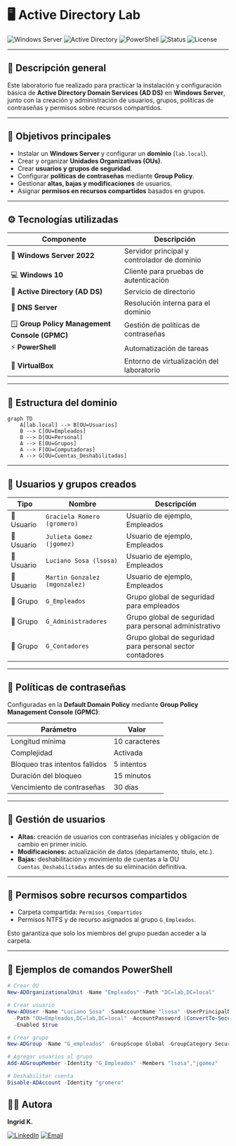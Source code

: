 # 🖥️ Active Directory Lab

![Windows Server](https://img.shields.io/badge/Windows%20Server-2019%2F2022-blue?logo=windows)
![Active Directory](https://img.shields.io/badge/Active%20Directory-AD%20DS-lightgrey?logo=microsoft)
![PowerShell](https://img.shields.io/badge/PowerShell-Scripting-5391FE?logo=powershell)
![Status](https://img.shields.io/badge/Progress-Completed%20to%20Point%2014-success)
![License](https://img.shields.io/badge/License-MIT-green)

---

## 📘 Descripción general

Este laboratorio fue realizado para practicar la instalación y configuración básica de **Active Directory Domain Services (AD DS)** en **Windows Server**, junto con la creación y administración de usuarios, grupos, políticas de contraseñas y permisos sobre recursos compartidos.

---

## 🎯 Objetivos principales

- Instalar un **Windows Server** y configurar un **dominio** (`lab.local`).
- Crear y organizar **Unidades Organizativas (OUs)**.
- Crear **usuarios y grupos de seguridad**.
- Configurar **políticas de contraseñas** mediante **Group Policy**.
- Gestionar **altas, bajas y modificaciones** de usuarios.
- Asignar **permisos en recursos compartidos** basados en grupos.

---

## ⚙️ Tecnologías utilizadas

| Componente | Descripción |
|-------------|-------------|
| 💽 **Windows Server 2022** | Servidor principal y controlador de dominio |
| 💻 **Windows 10** | Cliente para pruebas de autenticación |
| 🧠 **Active Directory (AD DS)** | Servicio de directorio |
| 🔐 **DNS Server** | Resolución interna para el dominio |
| 🪟 **Group Policy Management Console (GPMC)** | Gestión de políticas de contraseñas |
| ⚡ **PowerShell** | Automatización de tareas |
| 🧱 **VirtualBox** | Entorno de virtualización del laboratorio |

---

## 🧩 Estructura del dominio

```mermaid
graph TD
    A[lab.local] --> B[OU=Usuarios]
    B --> C[OU=Empleados]
    B --> D[OU=Personal]
    A --> E[OU=Grupos]
    A --> F[OU=Computadoras]
    A --> G[OU=Cuentas_Deshabilitadas]
```
---

## 👥 Usuarios y grupos creados

| Tipo | Nombre | Descripción |
|------|---------|-------------|
| 🧍 Usuario | `Graciela Romero (gromero)` | Usuario de ejemplo, Empleados |
| 🧍 Usuario | `Julieta Gomez (jgomez)` | Usuario de ejemplo, Empleados |
| 🧍 Usuario | `Luciano Sosa (lsosa)` | Usuario de ejemplo, Empleados |
| 🧍 Usuario | `Martin Gonzalez (mgonzalez)` | Usuario de ejemplo, Empleados |
| 👥 Grupo | `G_Empleados` | Grupo global de seguridad para empleados |
| 👥 Grupo | `G_Administradores` | Grupo global de seguridad para personal administrativo |
| 👥 Grupo | `G_Contadores` | Grupo global de seguridad para personal sector contadores |

---

## 🔐 Políticas de contraseñas

Configuradas en la **Default Domain Policy** mediante **Group Policy Management Console (GPMC)**:

| Parámetro | Valor |
|------------|--------|
| Longitud mínima | 10 caracteres |
| Complejidad | Activada |
| Bloqueo tras intentos fallidos | 5 intentos |
| Duración del bloqueo | 15 minutos |
| Vencimiento de contraseñas | 30 días |

---

## 🧰 Gestión de usuarios

- **Altas:** creación de usuarios con contraseñas iniciales y obligación de cambio en primer inicio.  
- **Modificaciones:** actualización de datos (departamento, título, etc.).  
- **Bajas:** deshabilitación y movimiento de cuentas a la OU `Cuentas_Deshabilitadas` antes de su eliminación definitiva.

---

## 📁 Permisos sobre recursos compartidos

- Carpeta compartida: `Permisos_Compartidos`
- Permisos NTFS y de recurso asignados al grupo `G_Empleados`.

Esto garantiza que solo los miembros del grupo puedan acceder a la carpeta.

---

## 🧾 Ejemplos de comandos PowerShell

```powershell
# Crear OU
New-ADOrganizationalUnit -Name "Empleados" -Path "DC=lab,DC=local"

# Crear usuario
New-ADUser -Name "Luciano Sosa" -SamAccountName "lsosa" -UserPrincipalName "lsosa@lab.local" `
  -Path "OU=Empleados,DC=lab,DC=local" -AccountPassword (ConvertTo-SecureString "P@ssw0rd1" -AsPlainText -Force) `
  -Enabled $true

# Crear grupo
New-ADGroup -Name "G_empleados" -GroupScope Global -GroupCategory Security -Path "OU=Grupos,DC=lab,DC=local"

# Agregar usuarios al grupo
Add-ADGroupMember -Identity "G_Empleados" -Members "lsosa","jgomez"

# Deshabilitar cuenta
Disable-ADAccount -Identity "gromero"
```

## 👩‍💻 Autora

**Ingrid K.**  

[![LinkedIn](https://img.shields.io/badge/LinkedIn-0A66C2?style=for-the-badge&logo=linkedin&logoColor=white)](https://linkedin.com/in/ingrid-k)
[![Email](https://img.shields.io/badge/Email-D14836?style=for-the-badge&logo=gmail&logoColor=white)](mailto:ingridkaufmannok@gmail.com)
